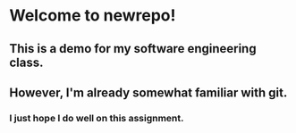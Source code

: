 # Welcome to newrepo!

## This is a demo for my software engineering class.
## However, I'm already somewhat familiar with git.
### I just hope I do well on this assignment.